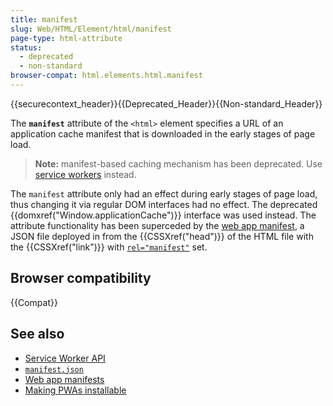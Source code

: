 ```yaml
---
title: manifest
slug: Web/HTML/Element/html/manifest
page-type: html-attribute
status:
  - deprecated
  - non-standard
browser-compat: html.elements.html.manifest
---
```


{{securecontext_header}}{{Deprecated_Header}}{{Non-standard_Header}}

The **`manifest`** attribute of the `<html>` element specifies a URL of an application cache manifest that is downloaded in the early stages of page load.

> **Note:** manifest-based caching mechanism has been deprecated. Use [service workers](/en-US/docs/Web/API/Service_Worker_API) instead.

The `manifest` attribute only had an effect during early stages of page load, thus changing it via regular DOM interfaces had no effect. The deprecated {{domxref("Window.applicationCache")}} interface was used instead. The attribute functionality has been superceded by the [web app manifest](/en-US/docs/Web/Manifest), a JSON file deployed in from the {{CSSXref("head")}} of the HTML file with the {{CSSXref("link")}} with [`rel="manifest"`](/en-US/docs/Web/HTML/Attributes/rel) set.

## Browser compatibility

{{Compat}}

## See also

- [Service Worker API](/en-US/docs/Web/API/Service_Worker_API)
- [`manifest.json`](/en-US/docs/Mozilla/Add-ons/WebExtensions/manifest.json)
- [Web app manifests](/en-US/docs/Web/Manifest)
- [Making PWAs installable](/en-US/docs/Web/Progressive_web_apps/Guides/Making_PWAs_installable)
